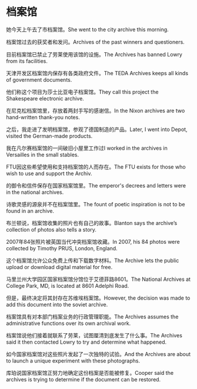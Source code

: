# 档案馆

<p><span class="chinese">她今天上午去了市档案馆。</span><span class="english">She went to the city archive this morning.</span></p>

<p><span class="chinese">档案馆过去的获奖者和发问。</span><span class="english">Archives of the past winners and questioners.</span></p>

<p><span class="chinese">目前档案馆已禁止了劳莱使用该馆的设施。</span><span class="english">The Archives has banned Lowry from its facilities.</span></p>

<p><span class="chinese">天津开发区档案馆内保存有各类政府文件。</span><span class="english">The TEDA Archives keeps all kinds of government documents.</span></p>

<p><span class="chinese">他们称这个项目为莎士比亚电子档案馆。</span><span class="english">They call this project the Shakespeare electronic archive.</span></p>

<p><span class="chinese">在尼克松档案馆里，存放着两封手写的感谢信。</span><span class="english">In the Nixon archives are two hand-written thank-you notes.</span></p>

<p><span class="chinese">之后，我走进了发明档案馆，参观了德国制造的产品。</span><span class="english">Later, I went into Depot, visited the German-made products.</span></p>

<p><span class="chinese">我在凡尔赛档案馆的一间破旧小屋里工作过</span><span class="english">I worked in the archives in Versailles in the small stables.</span></p>

<p><span class="chinese">FTU因这些希望使用和支持档案馆的人而存在。</span><span class="english">The FTU exists for those who wish to use and support the Archiv.</span></p>

<p><span class="chinese">的御令和信件保存在国家档案馆里。</span><span class="english">The emperor's decrees and letters were in the national archives.</span></p>

<p><span class="chinese">诗歌灵感的源泉并不在档案馆里。</span><span class="english">The fount of poetic inspiration is not to be found in an archive.</span></p>

<p><span class="chinese">布兰顿说，档案馆收集的照片也有自己的故事。</span><span class="english">Blanton says the archive’s collection of photos also tells a story.</span></p>

<p><span class="chinese">2007年84张照片被英国当代冲突档案馆收藏。</span><span class="english">In 2007, his 84 photos were collected by Timothy PRUS, London, England.</span></p>

<p><span class="chinese">这个档案馆允许公众免费上传和下载数字材料。</span><span class="english">The Archive lets the public upload or download digital material for free.</span></p>

<p><span class="chinese">马里兰州大学园区国家档案馆分馆位于艾德菲路8601。</span><span class="english">The National Archives at College Park, MD, is located at 8601 Adelphi Road.</span></p>

<p><span class="chinese">但是，最终决定将其封存在苏维埃档案馆。</span><span class="english">However, the decision was made to add this document into the soviet archive.</span></p>

<p><span class="chinese">档案馆具有对本部门档案业务的行政管理职能。</span><span class="english">The Archives assumes the administrative functions over its own archival work.</span></p>

<p><span class="chinese">档案馆说他们接着就联系了劳莱，试图厘清到底发生了什么事。</span><span class="english">The Archives said it then contacted Lowry to try and determine what happened.</span></p>

<p><span class="chinese">如今国家档案馆对这些照片发起了一次独特的试验。</span><span class="english">And the Archives are about to launch a unique experiment with these photographs.</span></p>

<p><span class="chinese">库珀说国家档案馆正努力地确定这份档案是否能被修复。</span><span class="english">Cooper said the archives is trying to determine if the document can be restored.</span></p>

